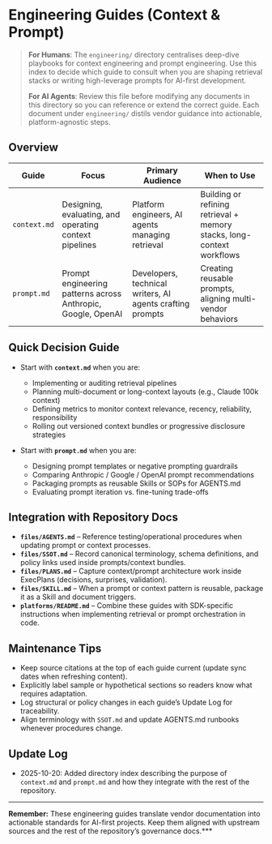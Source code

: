 # Engineering Guides (Context & Prompt)

> **For Humans**: The `engineering/` directory centralises deep-dive playbooks for context engineering and prompt engineering. Use this index to decide which guide to consult when you are shaping retrieval stacks or writing high-leverage prompts for AI-first development.
>
> **For AI Agents**: Review this file before modifying any documents in this directory so you can reference or extend the correct guide. Each document under `engineering/` distils vendor guidance into actionable, platform-agnostic steps.

## Overview

| Guide | Focus | Primary Audience | When to Use |
|-------|-------|------------------|-------------|
| `context.md` | Designing, evaluating, and operating context pipelines | Platform engineers, AI agents managing retrieval | Building or refining retrieval + memory stacks, long-context workflows |
| `prompt.md` | Prompt engineering patterns across Anthropic, Google, OpenAI | Developers, technical writers, AI agents crafting prompts | Creating reusable prompts, aligning multi-vendor behaviors |

## Quick Decision Guide

- Start with **`context.md`** when you are:
  - Implementing or auditing retrieval pipelines
  - Planning multi-document or long-context layouts (e.g., Claude 100k context)
  - Defining metrics to monitor context relevance, recency, reliability, responsibility
  - Rolling out versioned context bundles or progressive disclosure strategies

- Start with **`prompt.md`** when you are:
  - Designing prompt templates or negative prompting guardrails
  - Comparing Anthropic / Google / OpenAI prompt recommendations
  - Packaging prompts as reusable Skills or SOPs for AGENTS.md
  - Evaluating prompt iteration vs. fine-tuning trade-offs

## Integration with Repository Docs

- **`files/AGENTS.md`** – Reference testing/operational procedures when updating prompt or context processes.
- **`files/SSOT.md`** – Record canonical terminology, schema definitions, and policy links used inside prompts/context bundles.
- **`files/PLANS.md`** – Capture context/prompt architecture work inside ExecPlans (decisions, surprises, validation).
- **`files/SKILL.md`** – When a prompt or context pattern is reusable, package it as a Skill and document triggers.
- **`platforms/README.md`** – Combine these guides with SDK-specific instructions when implementing retrieval or prompt orchestration in code.

## Maintenance Tips

- Keep source citations at the top of each guide current (update sync dates when refreshing content).
- Explicitly label sample or hypothetical sections so readers know what requires adaptation.
- Log structural or policy changes in each guide’s Update Log for traceability.
- Align terminology with `SSOT.md` and update AGENTS.md runbooks whenever procedures change.

## Update Log

- 2025-10-20: Added directory index describing the purpose of `context.md` and `prompt.md` and how they integrate with the rest of the repository.

---

**Remember:** These engineering guides translate vendor documentation into actionable standards for AI-first projects. Keep them aligned with upstream sources and the rest of the repository’s governance docs.***
